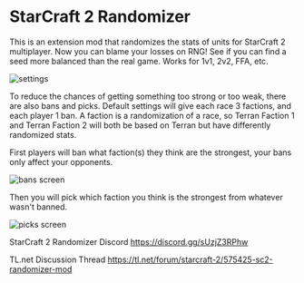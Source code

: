 # StarCraft 2 Randomizer

This is an extension mod that randomizes the stats of units for StarCraft 2 multiplayer. Now you can blame your losses on RNG! See if you can find a seed more balanced than the real game. Works for 1v1, 2v2, FFA, etc.

![settings](https://i.imgur.com/SgVMnYX.png)

To reduce the chances of getting something too strong or too weak, there are also bans and picks. Default settings will give each race 3 factions, and each player 1 ban. A faction is a randomization of a race, so Terran Faction 1 and Terran Faction 2 will both be based on Terran but have differently randomized stats.

First players will ban what faction(s) they think are the strongest, your bans only affect your opponents.

![bans screen](https://i.imgur.com/zhVJQaU.png)

Then you will pick which faction you think is the strongest from whatever wasn't banned.

![picks screen](https://i.imgur.com/KSpcaZ0.png)

StarCraft 2 Randomizer Discord https://discord.gg/sUzjZ3RPhw

TL.net Discussion Thread https://tl.net/forum/starcraft-2/575425-sc2-randomizer-mod